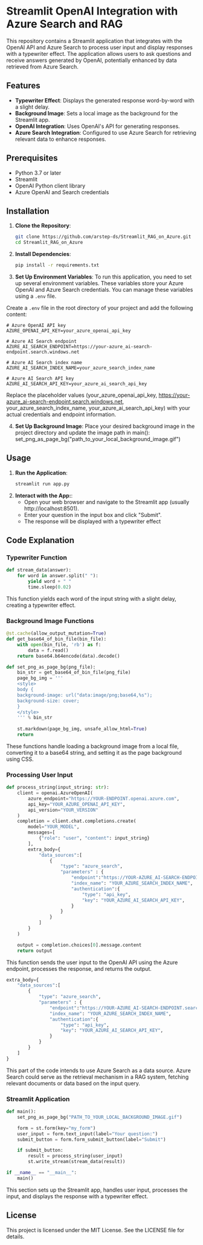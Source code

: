 # Streamlit OpenAI Integration with Azure Search and RAG

This repository contains a Streamlit application that integrates with the OpenAI API and Azure Search to process user input and display responses with a typewriter effect. The application allows users to ask questions and receive answers generated by OpenAI, potentially enhanced by data retrieved from Azure Search.

## Features

- **Typewriter Effect**: Displays the generated response word-by-word with a slight delay.
- **Background Image**: Sets a local image as the background for the Streamlit app.
- **OpenAI Integration**: Uses OpenAI's API for generating responses.
- **Azure Search Integration**: Configured to use Azure Search for retrieving relevant data to enhance responses.

## Prerequisites

- Python 3.7 or later
- Streamlit
- OpenAI Python client library
- Azure OpenAI and Search credentials

## Installation

1. **Clone the Repository**:
   ```bash
   git clone https://github.com/arstep-ds/Streamlit_RAG_on_Azure.git
   cd Streamlit_RAG_on_Azure
2. **Install Dependencies**:
   ```bash
   pip install -r requirements.txt
3. **Set Up Environment Variables**:
To run this application, you need to set up several environment variables. These variables store your Azure OpenAI and Azure Search credentials. You can manage these variables using a `.env` file.

Create a `.env` file in the root directory of your project and add the following content:

```plaintext
# Azure OpenAI API key
AZURE_OPENAI_API_KEY=your_azure_openai_api_key

# Azure AI Search endpoint
AZURE_AI_SEARCH_ENDPOINT=https://your-azure_ai-search-endpoint.search.windows.net

# Azure AI Search index name
AZURE_AI_SEARCH_INDEX_NAME=your_azure_search_index_name

# Azure AI Search API key
AZURE_AI_SEARCH_API_KEY=your_azure_ai_search_api_key
```
Replace the placeholder values (your_azure_openai_api_key, https://your-azure_ai-search-endpoint.search.windows.net, your_azure_search_index_name, your_azure_ai_search_api_key) with your actual credentials and endpoint information.

4. **Set Up Background Image**:
   Place your desired background image in the project directory and update the image path in main():
   set_png_as_page_bg("path_to_your_local_background_image.gif")

## Usage

1. **Run the Application**:
   ```bash
   streamlit run app.py
2. **Interact with the App:**:
   * Open your web browser and navigate to the Streamlit app (usually http://localhost:8501).
   * Enter your question in the input box and click "Submit".
   * The response will be displayed with a typewriter effect

## Code Explanation

### Typewriter Function
```python
def stream_data(answer):
    for word in answer.split(" "):
        yield word + " "
        time.sleep(0.02)
```
This function yields each word of the input string with a slight delay, creating a typewriter effect.

### Background Image Functions
```python
@st.cache(allow_output_mutation=True)
def get_base64_of_bin_file(bin_file):
    with open(bin_file, 'rb') as f:
        data = f.read()
    return base64.b64encode(data).decode()

def set_png_as_page_bg(png_file):
    bin_str = get_base64_of_bin_file(png_file)
    page_bg_img = '''
    <style>
    body {
    background-image: url("data:image/png;base64,%s");
    background-size: cover;
    }
    </style>
    ''' % bin_str
    
    st.markdown(page_bg_img, unsafe_allow_html=True)
    return
```
These functions handle loading a background image from a local file, converting it to a base64 string, and setting it as the page background using CSS.

### Processing User Input
```python 
def process_string(input_string: str):
    client = openai.AzureOpenAI(
        azure_endpoint="https://YOUR-ENDPOINT.openai.azure.com",
        api_key="YOUR_AZURE_OPENAI_API_KEY",
        api_version="YOUR_VERSION"
    )
    completion = client.chat.completions.create(
        model="YOUR_MODEL",
        messages=[
            {"role": "user", "content": input_string}
        ],
        extra_body={
            "data_sources":[
                {
                    "type": "azure_search",
                    "parameters" : {
                        "endpoint":"https://YOUR-AZURE_AI-SEARCH-ENDPOINT.search.windows.net",
                        "index_name": "YOUR_AZURE_SEARCH_INDEX_NAME",
                        "authentication":{
                            "type": "api_key",
                            "key": "YOUR_AZURE_AI_SEARCH_API_KEY",
                        }
                    }
                }
            ]
        }
    )

    output = completion.choices[0].message.content
    return output
```
This function sends the user input to the OpenAI API using the Azure endpoint, processes the response, and returns the output.

```python
extra_body={
    "data_sources":[
        {
            "type": "azure_search",
            "parameters" : {
                "endpoint":"https://YOUR-AZURE_AI-SEARCH-ENDPOINT.search.windows.net",
                "index_name": "YOUR_AZURE_SEARCH_INDEX_NAME",
                "authentication":{
                    "type": "api_key",
                    "key": "YOUR_AZURE_AI_SEARCH_API_KEY",
                }
            }
        }
    ]
}
```
This part of the code intends to use Azure Search as a data source. Azure Search could serve as the retrieval mechanism in a RAG system, fetching relevant documents or data based on the input query.

### Streamlit Application
```python
def main():
    set_png_as_page_bg("PATH_TO_YOUR_LOCAL_BACKGROUND_IMAGE.gif")

    form = st.form(key="my_form")
    user_input = form.text_input(label="Your question:")
    submit_button = form.form_submit_button(label="Submit")

    if submit_button:
        result = process_string(user_input)
        st.write_stream(stream_data(result))

if __name__ == "__main__":
    main()
```
This section sets up the Streamlit app, handles user input, processes the input, and displays the response with a typewriter effect.

## License
This project is licensed under the MIT License. See the LICENSE file for details.